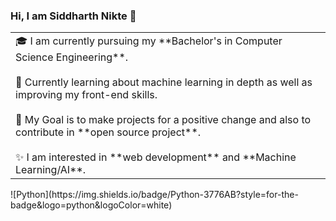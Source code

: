 ### Hi, I am Siddharth Nikte 👋

<table>
  <tr>
    <td valign="center">
      🎓 I am currently pursuing my **Bachelor's in Computer Science Engineering**.<br><br>
      🌱 Currently learning about machine learning in depth as well as improving my front-end skills.<br><br>
      🎯 My Goal is to make projects for a positive change and also to contribute in **open source project**.<br><br>
      ✨ I am interested in **web development** and **Machine Learning/AI**.
    </td>
</tr>
</table>
  ![Python](https://img.shields.io/badge/Python-3776AB?style=for-the-badge&logo=python&logoColor=white)

